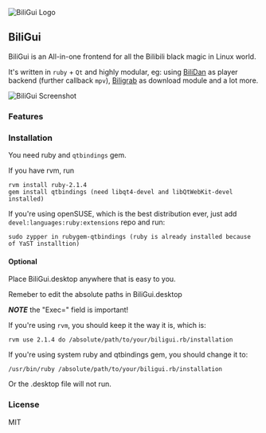 ![BiliGui Logo](https://raw.githubusercontent.com/marguerite/BiliGui/master/data/bilibili.png)

## BiliGui

BiliGui is an All-in-one frontend for all the Bilibili black magic in Linux world.

It's written in `ruby` + `Qt` and highly modular, eg: using [BiliDan](https://github.com/m13253/BiliDan)
as player backend (further callback `mpv`), [Biligrab](https://github.com/cnbeining/Biligrab) as download module
and a lot more.

![BiliGui Screenshot](https://raw.githubusercontent.com/marguerite/BiliGui/master/data/screenshot.png)

### Features

### Installation

You need ruby and `qtbindings` gem.

If you have rvm, run

	rvm install ruby-2.1.4
	gem install qtbindings (need libqt4-devel and libQtWebKit-devel installed)

If you're using openSUSE, which is the best distribution ever, just add `devel:languages:ruby:extensions` repo
and run:

	sudo zypper in rubygem-qtbindings (ruby is already installed because of YaST installtion)

#### Optional

Place BiliGui.desktop anywhere that is easy to you.

Remeber to edit the absolute paths in BiliGui.desktop

***NOTE*** the "Exec=" field is important!

If you're using `rvm`, you should keep it the way it is, which is:

    rvm use 2.1.4 do /absolute/path/to/your/biligui.rb/installation

If you're using system ruby and qtbindings gem, you should change it to:

    /usr/bin/ruby /absolute/path/to/your/biligui.rb/installation

Or the .desktop file will not run.

### License

MIT 
